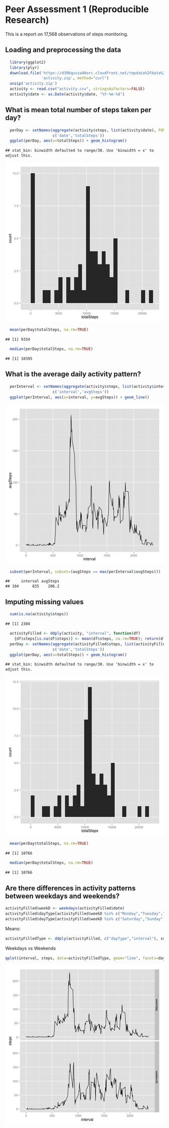 Peer Assessment 1 (Reproducible Research)
========================================================

This is a report on 17,568 observations of steps monitoring.

## Loading and preprocessing the data


```r
  library(ggplot2)
  library(plyr)
  download.file('https://d396qusza40orc.cloudfront.net/repdata%2Fdata%2Factivity.zip', 
                'activity.zip', method="curl")
  unzip('activity.zip')
  activity <- read.csv("activity.csv", stringsAsFactors=FALSE)
  activity$date <- as.Date(activity$date, "%Y-%m-%d")  
```

## What is mean total number of steps taken per day?


```r
  perDay <- setNames(aggregate(activity$steps, list(activity$date), FUN = sum, na.rm = TRUE), 
                     c('date','totalSteps')) 
  ggplot(perDay, aes(x=totalSteps)) + geom_histogram()
```

```
## stat_bin: binwidth defaulted to range/30. Use 'binwidth = x' to adjust this.
```

![plot of chunk unnamed-chunk-2](figure/unnamed-chunk-2.png) 

```r
  mean(perDay$totalSteps, na.rm=TRUE)
```

```
## [1] 9354
```

```r
  median(perDay$totalSteps, na.rm=TRUE)
```

```
## [1] 10395
```

## What is the average daily activity pattern?


```r
  perInterval <- setNames(aggregate(activity$steps, list(activity$interval), FUN = mean, na.rm = TRUE),
                     c('interval','avgSteps'))  
  ggplot(perInterval, aes(x=interval, y=avgSteps)) + geom_line()
```

![plot of chunk unnamed-chunk-3](figure/unnamed-chunk-3.png) 

```r
  subset(perInterval, subset=(avgSteps == max(perInterval$avgSteps))) 
```

```
##     interval avgSteps
## 104      835    206.2
```

## Imputing missing values

```r
  sum(is.na(activity$steps))
```

```
## [1] 2304
```

```r
  activityFilled <- ddply(activity, "interval", function(df)
    {df$steps[is.na(df$steps)] <- mean(df$steps, na.rm=TRUE); return(df)})
  perDay <- setNames(aggregate(activityFilled$steps, list(activityFilled$date), FUN = sum, na.rm = TRUE), 
                     c('date','totalSteps')) 
  ggplot(perDay, aes(x=totalSteps)) + geom_histogram()
```

```
## stat_bin: binwidth defaulted to range/30. Use 'binwidth = x' to adjust this.
```

![plot of chunk unnamed-chunk-4](figure/unnamed-chunk-4.png) 

```r
  mean(perDay$totalSteps, na.rm=TRUE)
```

```
## [1] 10766
```

```r
  median(perDay$totalSteps, na.rm=TRUE)
```

```
## [1] 10766
```

## Are there differences in activity patterns between weekdays and weekends?


```r
activityFilled$weekD <- weekdays(activityFilled$date)
activityFilled$dayType[activityFilled$weekD %in% c("Monday","Tuesday","Wednesday","Thursday","Friday")] <- "weekday"
activityFilled$dayType[activityFilled$weekD %in% c("Saturday","Sunday")] <- "weekend"
```
Means:

```r
activityFilledType <- ddply(activityFilled, c("dayType","interval"), summarize, steps = mean(steps))
```
Weekdays vs Weekends

```r
qplot(interval, steps, data=activityFilledType, geom="line", facets=dayType~.)
```

![plot of chunk unnamed-chunk-7](figure/unnamed-chunk-7.png) 




